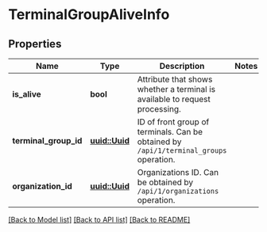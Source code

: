 # TerminalGroupAliveInfo

## Properties

Name | Type | Description | Notes
------------ | ------------- | ------------- | -------------
**is_alive** | **bool** | Attribute that shows whether a terminal is available to request processing. | 
**terminal_group_id** | [**uuid::Uuid**](uuid::Uuid.md) | ID of front group of terminals.                Can be obtained by `/api/1/terminal_groups` operation. | 
**organization_id** | [**uuid::Uuid**](uuid::Uuid.md) | Organizations ID.                Can be obtained by `/api/1/organizations` operation. | 

[[Back to Model list]](../README.md#documentation-for-models) [[Back to API list]](../README.md#documentation-for-api-endpoints) [[Back to README]](../README.md)


